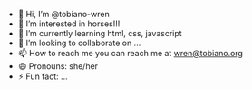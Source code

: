 - 👋 Hi, I’m @tobiano-wren
- 👀 I’m interested in horses!!!
- 🌱 I’m currently learning html, css, javascript
- 💞️ I’m looking to collaborate on ...
- 📫 How to reach me you can reach me at wren@tobiano.org
- 😄 Pronouns: she/her
- ⚡ Fun fact: ...

<!---
tobiano-wren/tobiano-wren is a ✨ special ✨ repository because its `README.md` (this file) appears on your GitHub profile.
You can click the Preview link to take a look at your changes.
--->

